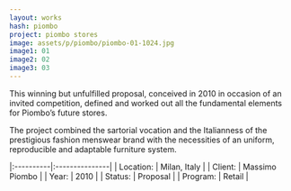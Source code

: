 ```yaml
---
layout: works
hash: piombo
project: piombo stores
image: assets/p/piombo/piombo-01-1024.jpg
image1: 01
image2: 02
image3: 03
---
```


This winning but unfulfilled proposal, conceived in 2010 in occasion of an invited competition, defined and worked out all the fundamental elements for Piombo’s future stores.

The project combined the sartorial vocation and the Italianness of the prestigious fashion menswear brand with the necessities of an uniform, reproducible and adaptable furniture system.

|:----------|:---------------|
| Location: | Milan, Italy   |
| Client:   | Massimo Piombo |
| Year:     | 2010           |
| Status:   | Proposal       |
| Program:  | Retail         |
